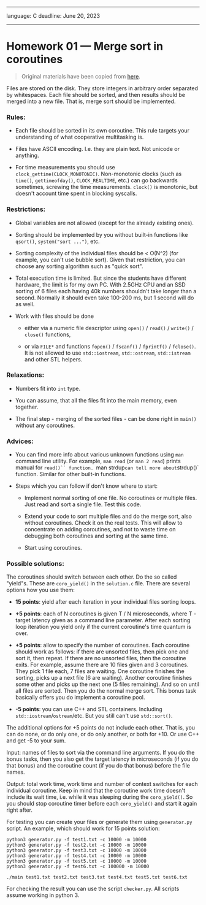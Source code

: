 ___
language: C
deadline: June 20, 2023
___

# Homework 01 — Merge sort in coroutines

> Original materials have been copied from [here](https://github.com/Gerold103/sysprog/tree/d72b72880d6ee5295cea224cc734dac7c14d4b54/1).

Files are stored on the disk. They store integers in arbitrary
order separated by whitespaces. Each file should be sorted, and
then results should be merged into a new file. That is, merge sort
should be implemented.

### Rules:

- Each file should be sorted in its own coroutine. This rule
  targets your understanding of what cooperative multitasking is.

- Files have ASCII encoding. I.e. they are plain text. Not unicode
  or anything.

- For time measurements you should use
  `clock_gettime(CLOCK_MONOTONIC)`. Non-monotonic clocks (such as
  `time()`, `gettimeofday()`, `CLOCK_REALTIME`, etc.) can go backwards
  sometimes, screwing the time measurements. `clock()` is monotonic,
  but doesn't account time spent in blocking syscalls.


### Restrictions:

- Global variables are not allowed (except for the already
  existing ones).

- Sorting should be implemented by you without built-in functions
  like `qsort()`, `system("sort ...")`, etc.

- Sorting complexity of the individual files should be < O(N^2)
  (for example, you can't use bubble sort). Given that
  restriction, you can choose any sorting algorithm such as
  "quick sort".

- Total execution time is limited. But since the students have
  different hardware, the limit is for my own PC. With 2.5GHz
  CPU and an SSD sorting of 6 files each having 40k numbers
  shouldn't take longer than a second. Normally it should even
  take 100-200 ms, but 1 second will do as well.

- Work with files should be done

  - either via a numeric file descriptor using `open()` / `read()` /
    `write()` / `close()` functions,

  - or via `FILE*` and functions `fopen()` / `fscanf()` / `fprintf()` /
    `fclose()`. It is not allowed to use `std::iostream`,
    `std::ostream`, `std::istream` and other STL helpers.

### Relaxations:

- Numbers fit into `int` type.

- You can assume, that all the files fit into the main memory,
  even together.

- The final step - merging of the sorted files - can be done right
  in `main()` without any coroutines.

### Advices:

- You can find more info about various unknown functions using
  `man` command line utility. For example, `man read` (or
  `man 2 read`) prints manual for `read()`` function. `man strdup`
  can tell more about `strdup()` function. Similar for other
  built-in functions.

- Steps which you can follow if don't know where to start:

  - Implement normal sorting of one file. No coroutines or
    multiple files. Just read and sort a single file. Test this
    code.

  - Extend your code to sort multiple files and do the merge
    sort, also without coroutines. Check it on the real tests.
    This will allow to concentrate on adding coroutines, and not
    to waste time on debugging both coroutines and sorting at the
    same time.

  - Start using coroutines.


### Possible solutions:

The coroutines should switch between each other. Do the so called
"yield"s. These are `coro_yield()` in the `solution.c` file. There are
several options how you use them:

- **15 points**: yield after each iteration in your individual files
  sorting loops.

- **+5 points**: each of N coroutines is given T / N microseconds,
  where T - target latency given as a command line parameter.
  After each sorting loop iteration you yield only if the current
  coroutine's time quantum is over.

- **+5 points**: allow to specify the number of coroutines. Each
  coroutine should work as follows: if there are unsorted files,
  then pick one and sort it, then repeat. If there are no unsorted
  files, then the coroutine exits. For example, assume there are
  10 files given and 3 coroutines. They pick 1 file each, 7 files
  are waiting. One coroutine finishes the sorting, picks up a next
  file (6 are waiting). Another coroutine finishes some other
  and picks up the next one (5 files remaining). And so on until
  all files are sorted. Then you do the normal merge sort. This
  bonus task basically offers you do implement a coroutine pool.

- **-5 points**: you can use C++ and STL containers. Including
  `std::iostream`/`ostream`/etc. But you still can't use
  `std::sort()`.

The additional options for +5 points do not include each other.
That is, you can do none, or do only one, or do only another, or
both for +10. Or use C++ and get -5 to your sum.

Input: names of files to sort via the command line arguments. If
you do the bonus tasks, then you also get the target latency in
microseconds (if you do that bonus) and the coroutine count (if
you do that bonus) before the file names.

Output: total work time, work time and number of context switches
for each individual coroutine. Keep in mind that the coroutine
work time doesn't include its wait time, i.e. while it was
sleeping during the `coro_yield()`. So you should stop coroutine
timer before each `coro_yield()` and start it again right after.

For testing you can create your files or generate them using
`generator.py` script. An example, which should work for 15 points
solution:

```
python3 generator.py -f test1.txt -c 10000 -m 10000
python3 generator.py -f test2.txt -c 10000 -m 10000
python3 generator.py -f test3.txt -c 10000 -m 10000
python3 generator.py -f test4.txt -c 10000 -m 10000
python3 generator.py -f test5.txt -c 10000 -m 10000
python3 generator.py -f test6.txt -c 100000 -m 10000

./main test1.txt test2.txt test3.txt test4.txt test5.txt test6.txt
```

For checking the result you can use the script `checker.py`. All
scripts assume working in python 3.
